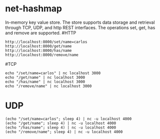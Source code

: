 # net-hashmap
In-memory key value store. The store supports data storage and retrieval through TCP, UDP, and http REST interfaces. 
The operations set, get, has and remove are supported.
#HTTP
```
http://localhost:8000/set/name=carlos
http://localhost:8000/get/name
http://localhost:8000/has/name
http://localhost:8000/remove/name
```

#TCP
```
echo "/set/name=carlos" | nc localhost 3000
echo "/get/name" | nc localhost 3000
echo "/has/name" | nc localhost 3000
echo "/remove/name" | nc localhost 3000
```

# UDP
```
(echo "/set/name=carlos"; sleep 4) | nc -u localhost 4000
(echo "/get/name"; sleep 4) | nc -u localhost 4000
(echo "/has/name"; sleep 4) | nc -u localhost 4000
(echo "/remove/name"; sleep 4) | nc -u localhost 4000
```

